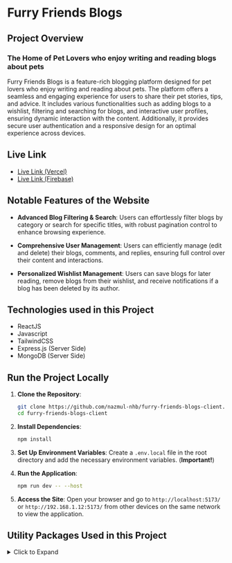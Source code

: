 # Furry Friends Blogs

## Project Overview

### The Home of Pet Lovers who enjoy writing and reading blogs about pets

Furry Friends Blogs is a feature-rich blogging platform designed for pet lovers who enjoy writing and reading about pets. The platform offers a seamless and engaging experience for users to share their pet stories, tips, and advice. It includes various functionalities such as adding blogs to a wishlist, filtering and searching for blogs, and interactive user profiles, ensuring dynamic interaction with the content. Additionally, it provides secure user authentication and a responsive design for an optimal experience across devices.

## Live Link

- [Live Link (Vercel)](https://furry-friends-blogs-nhb.vercel.app)
- [Live Link (Firebase)](https://furry-friends-dcbd4.web.app)

## Notable Features of the Website

- **Advanced Blog Filtering & Search**: Users can effortlessly filter blogs by category or search for specific titles, with robust pagination control to enhance browsing experience.

- **Comprehensive User Management**: Users can efficiently manage (edit and delete) their blogs, comments, and replies, ensuring full control over their content and interactions.

<!-- - **Interactive Featured Blogs Display**: The Featured Blogs page showcases the top 10 posts in an interactive table, allowing users to sort by column headers for easy navigation and discovery of popular content. -->

- **Personalized Wishlist Management**: Users can save blogs for later reading, remove blogs from their wishlist, and receive notifications if a blog has been deleted by its author.

## Technologies used in this Project

- ReactJS
- Javascript
- TailwindCSS
- Express.js (Server Side)
- MongoDB (Server Side)

## Run the Project Locally

1. **Clone the Repository**:

    ```sh
    git clone https://github.com/nazmul-nhb/furry-friends-blogs-client.git
    cd furry-friends-blogs-client
    ```

2. **Install Dependencies**:

    ```sh
    npm install
    ```

3. **Set Up Environment Variables**: Create a `.env.local` file in the root directory and add the necessary environment variables. (**Important!**)

4. **Run the Application**:

    ```sh
    npm run dev -- --host
    ```

5. **Access the Site**: Open your browser and go to `http://localhost:5173/` or `http://192.168.1.12:5173/` from other devices on the same network to view the application.

## Utility Packages Used in this Project
<!-- markdownlint-disable MD033 -->
<details>
<summary>Click to Expand</summary>

- [tanstack-table](https://tanstack.com/table/latest) for showing interactive table on **Featured Blogs** page
- [tanstack-query](https://tanstack.com/query/latest) for managing states while fetching data (get)
- [axios](https://axios-http.com/docs/intro) for fetching data (CRUD)
- [framer-motion](https://www.npmjs.com/package/framer-motion) for *newsletter* section animation
- [react-photo-view](https://www.npmjs.com/package/react-photo-view) to view photos in full size on **Blog Details** page and in *Tips & Advice* section
- [lottie-react](https://lottiereact.com/components/Lottie#getting-started) for Animation on **ErrorPage**
- [react-hook-form](https://react-hook-form.com/) for handling forms
- [react-simple-typewriter](https://www.npmjs.com/package/react-simple-typewriter) in **Blog Details** page for comment heading
- [swiper](https://swiperjs.com/) for Slider/Swiper on Homepage Banner
- [animate.css](https://animate.style/) for Animation Effects on Preview modals on **Add & Update Blog** pages
- [react-tooltip](https://react-tooltip.com/) for showing tooltips
- [react-helmet-async](https://www.npmjs.com/package/react-helmet-async) for Dynamic Page Titles
- [react-icons](https://react-icons.github.io/react-icons/) for showing icons throughout the site
- [react-hot-toast](https://react-hot-toast.com/) for Showing Toasts
- [sweetalert2](https://sweetalert2.github.io/) for Showing Sweet Alerts
- [momentjs](https://momentjs.com/) to get time & handle time format
- [react-tabs](https://www.npmjs.com/package/react-tabs) in *Tips & Advice* section to show tabs

</details>
<!-- markdownlint-enable MD033 -->

<!-- 
### Notable Features & Description of the Project

#### Homepage

- A slider with thumbnails in the hero section, clicking on Read Blog will redirect to the blog details page
- In Recent Blogs section, there are 6 recent blog posts, users can either read the full blog on clicking read blog button or add to your wishlist (if you're a logged in user)
- Pet Tips & Advice section provides some tips & advice about pets
- FAQs section has Accordion to expand/collapse questions & answers
- There is Newsletter section where users can subscribe to the latest updates via email (Not Fully Functional)

#### All Blogs Page

- On All Blogs page, users will find all the blogs posted by all users
- Users can filter blogs by category or search for a particular blog title
- Users can also control pagination (i.e. how many blogs there should be in a page)
- Users can sort blogs on this page by latest or oldest posts (posting time)

#### Featured Blogs Page

- Showcase top 10 posts which contain more words in an interactive table
- Users can tap/click on a column header to sort the column alphabetically

#### Blog Details Page

- Blog Details is private route, meaning users should login first to navigate to this page, there is a *Go Back* button to navigate to the page they came from
- Users can comment on blogs and reply to the comments
- Users can edit and delete their comments & replies
- If a user is the blog author, s/he cannot comment but can reply to others' comments
- If a user is the blog author s/he can click Update button, it will open a new page where s/he can update the blog that s/he added, there is a cancel button to go back
- Users can preview the blog before clicking update button
- On clicking time fields or "Edited" button, users can see updated time for blog, comments or replies

#### User Profile Page

- Users can update/delete their blogs from their profile page

#### Wishlist Page

- On Wishlist Page, a user can find the blogs s/he has added for reading later, users can remove any blog from their wishlist
- If a blog in wishlist is deleted by the blog author, user will see that info in wishlist page and can remove that deleted blog from the wishlist

#### Add Blog Page

- On Add Blog page, users can add/post blogs, there is a cancel button to go back
- Users can preview the blog before posting to see how it will look after posting

#### Register Page

- On Register page, a user must fill in all the fields to create a new account. Password must be 8 characters long and must contain at least an upper case and lower case letter, a number and a symbol. If users don't follow these, they will notice error messages below the input fields and as toasts
- After successful registration, they will see a toast and will be redirected to login page to login

#### Login Page

- On Login page, users can login using email and password or with Google, Facebook or Github account.
- There is also a redirect link to navigate to the Register page if users need a new account
- After successful login, a toast will popup
- If the password and email do not match, users will see an error message as toast

#### Navbar & Others

- On **Navbar** beside user's profile picture, there is a theme toggler icon. Users can change theme from dark to light mode and vice versa by clicking this icon (No Third Party Package Used)
- If user clicks on the profile picture, it will open a menu containing user profile name with link to visit profile page and a logout button to log out from the site
- On **Navbar** beside Wishlist nav link, users can see the number of blogs in their wishlist
- On Homepage & Blog Details page, there is a horizontal bar below the navbar to see the progress of how much of the page is scrolled so far (No Third Party Package Used)
- There is a pair of scroll buttons on every page to scroll to top or bottom (No Third Party Package Used)
- If you enter any invalid URL suffix, you'll see a **404 Error Page**. This page has special animation effects
-->
